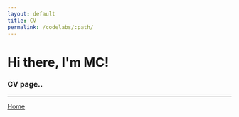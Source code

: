 ```yaml
---
layout: default
title: CV
permalink: /codelabs/:path/
---
```


# Hi there, I'm MC!

### CV page..

<hr/>

[Home](./)


